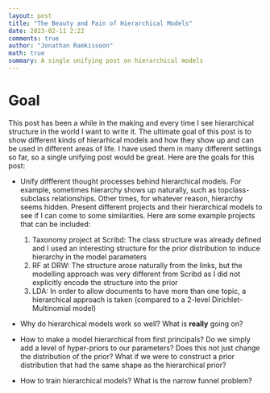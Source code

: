 ```yaml
---
layout: post
title: "The Beauty and Pain of Hierarchical Models"
date: 2023-02-11 2:22
comments: true
author: "Jonathan Ramkissoon"
math: true
summary: A single unifying post on hierarchical models
---
```


# Goal

This post has been a while in the making and every time I see hierarchical structure in the world I want to write it. The ultimate goal of this post is to show different kinds of hierarhical models and how they show up and can be used in different areas of life. I have used them in many different settings so far, so a single unifying post would be great. Here are the goals for this post: 

- Unify diffferent thought processes behind hierarchical models. For example, sometimes hierarchy shows up naturally, such as topclass-subclass relationships. Other times, for whatever reason, hierarchy seems hidden. Present different projects and their hierarchical models to see if I can come to some similarities. Here are some example projects that can be included: 
  1) Taxonomy project at Scribd: The class structure was already defined and I used an interesting structure for the prior distribution to induce hierarchy in the model parameters
  2) RF at DRW: The structure arose naturally from the links, but the modelling approach was very different from Scribd as I did not explicitly encode the structure into the prior
  3) LDA: In order to allow documents to have more than one topic, a hierarchical approach is taken (compared to a 2-level Dirichlet-Multinomial model)

- Why do hierarchical models work so well? What is **really** going on? 
- How to make a model hierarchical from first principals? Do we simply add a level of hyper-priors to our parameters? Does this not just change the distribution of the prior? What if we were to construct a prior distribution that had the same shape as the hierarchical prior? 
- How to train hierarchical models? What is the narrow funnel problem? 

